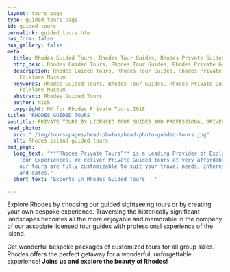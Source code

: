 ```yaml
---
layout: tours_page
type: guided_tours_page
id: guided_tours
permalink: guided_tours.htm
has_form: false
has_gallery: false
meta:
  title: Rhodes Guided Tours, Rhodes Tour Guides, Rhodes Private Guided Tours
  http_desc: Rhodes Guided Tours, Rhodes Tour Guides, Rhodes Private Guided Tours
  description: Rhodes Guided Tours, Rhodes Tour Guides, Rhodes Private Guided Tours,
    Folklore Museum
  keywords: Rhodes Guided Tours, Rhodes Tour Guides, Rhodes Private Guided Tours,
    Folklore Museum
  abstract: Rhodes Guided Tours
  author: Nick
  copyright: NK for Rhodes Private Tours,2018
title: 'RHODES GUIDED TOURS '
subtitle: PRIVATE TOURS BY LICENSED TOUR GUIDES AND PROFESSIONAL DRIVERS
head_photo:
  src: "./img/tours-pages/head-photos/head-photo-guided-tours.jpg"
  alt: Rhodes island guided tours
end_page:
  long_text: "**“Rhodes Private Tours”** is a Leading Provider of Exclusive and Personalized
    Tour Experiences. We deliver Private Guided tours at very affordable rates. All
    our tours are fully customizable to suit your travel needs, interests, schedules,
    and dates."
  short_text: 'Experts in Rhodes Guided Tours   '

---
```

Explore Rhodes by choosing our guided sightseeing tours or by creating your own bespoke experience. Traversing the historically significant landscapes becomes all the more enjoyable and memorable in the company of our associate  licensed tour guides with professional experience of the island.

Get wonderful bespoke packages of customized tours for all group sizes. Rhodes offers the perfect getaway for a wonderful, unforgettable experience!   **Joins us and explore the beauty of Rhodes!**